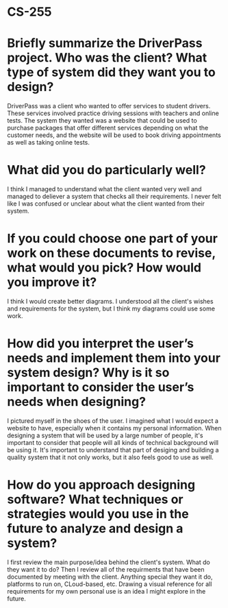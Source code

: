 # CS-255

# Briefly summarize the DriverPass project. Who was the client? What type of system did they want you to design?
DriverPass was a client who wanted to offer services to student drivers. These services involved practice driving sessions with teachers and online tests. The system they wanted was a website that could be used to purchase packages that offer different services depending on what the customer needs, and the website will be used to book driving appointments as well as taking online tests.

# What did you do particularly well?
I think I managed to understand what the client wanted very well and managed to deliever a system that checks all their requirements. I never felt like I was confused or unclear about what the client wanted from their system.

# If you could choose one part of your work on these documents to revise, what would you pick? How would you improve it?
I think I would create better diagrams. I understood all the client's wishes and requirements for the system, but I think my diagrams could use some work.

# How did you interpret the user’s needs and implement them into your system design? Why is it so important to consider the user’s needs when designing?
I pictured myself in the shoes of the user. I imagined what I would expect a website to have, especially when it contains my personal information. When designing a system that will be used by a large number of people, it's important to consider that people will all kinds of technical background will be using it. It's important to understand that part of desiging and building a quality system that it not only works, but it also feels good to use as well.

# How do you approach designing software? What techniques or strategies would you use in the future to analyze and design a system?
I first review the main purpose/idea behind the client's system. What do they want it to do? Then I review all of the requirments that have been documented by meeting with the client. Anything special they want it do, platforms to run on, CLoud-based, etc. Drawing a visual reference for all requirements for my own personal use is an idea I might explore in the future.
